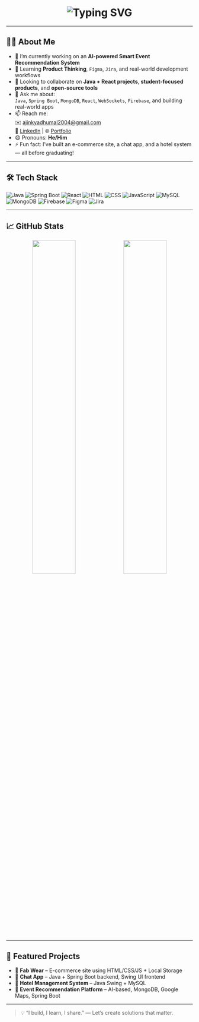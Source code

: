 <!-- Typing Intro Animation -->
<h1 align="center">
  <img src="https://readme-typing-svg.demolab.com?font=Fira+Code&duration=3000&pause=1000&color=007ACC&center=true&vCenter=true&width=435&lines=Hi%2C+I'm+Ajinkya+Dhumal+%F0%9F%91%8B;Java+%7C+Full+Stack+Developer;Spring+Boot+%7C+React+%7C+MongoDB;Aspiring+Product+Manager+%F0%9F%92%BC" alt="Typing SVG" />
</h1>

---

## 👨‍💻 About Me

- 🔭 I’m currently working on an **AI-powered Smart Event Recommendation System**  
- 🌱 Learning **Product Thinking**, `Figma`, `Jira`, and real-world development workflows  
- 👯 Looking to collaborate on **Java + React projects**, **student-focused products**, and **open-source tools**  
- 💬 Ask me about:  
  `Java`, `Spring Boot`, `MongoDB`, `React`, `WebSockets`, `Firebase`, and building real-world apps  
- 📫 Reach me:  
  ✉️ ajinkyadhumal2004@gmail.com  
  🔗 [LinkedIn](https://linkedin.com/in/ajinkya-dhumal) | 🌐 [Portfolio](https://itsajinkya.vercel.app/)  
- 😄 Pronouns: **He/Him**  
- ⚡ Fun fact: I’ve built an e-commerce site, a chat app, and a hotel system — all before graduating!  

---

## 🛠️ Tech Stack

![Java](https://img.shields.io/badge/Java-007396?style=flat&logo=java&logoColor=white)
![Spring Boot](https://img.shields.io/badge/SpringBoot-6DB33F?style=flat&logo=springboot&logoColor=white)
![React](https://img.shields.io/badge/React-20232A?style=flat&logo=react&logoColor=61DAFB)
![HTML](https://img.shields.io/badge/HTML5-E34F26?style=flat&logo=html5&logoColor=white)
![CSS](https://img.shields.io/badge/CSS3-1572B6?style=flat&logo=css3&logoColor=white)
![JavaScript](https://img.shields.io/badge/JavaScript-F7DF1E?style=flat&logo=javascript&logoColor=black)
![MySQL](https://img.shields.io/badge/MySQL-4479A1?style=flat&logo=mysql&logoColor=white)
![MongoDB](https://img.shields.io/badge/MongoDB-4EA94B?style=flat&logo=mongodb&logoColor=white)
![Firebase](https://img.shields.io/badge/Firebase-FFCA28?style=flat&logo=firebase&logoColor=black)
![Figma](https://img.shields.io/badge/Figma-F24E1E?style=flat&logo=figma&logoColor=white)
![Jira](https://img.shields.io/badge/Jira-0052CC?style=flat&logo=jira&logoColor=white)

---

## 📈 GitHub Stats

<div align="center">
  <img src="https://github-readme-stats.vercel.app/api?username=Ajinkyaa2004&show_icons=true&theme=tokyonight&hide_border=false&count_private=true" width="48%" />
  <img src="https://github-readme-streak-stats.herokuapp.com/?user=Ajinkyaa2004&theme=tokyonight&hide_border=false" width="48%" />
</div>

---

## 🌟 Featured Projects

- 🛒 **Fab Wear** – E-commerce site using HTML/CSS/JS + Local Storage  
- 💬 **Chat App** – Java + Spring Boot backend, Swing UI frontend  
- 🏨 **Hotel Management System** – Java Swing + MySQL  
- 📍 **Event Recommendation Platform** – AI-based, MongoDB, Google Maps, Spring Boot  

---

> 💡 “I build, I learn, I share.” — Let’s create solutions that matter.  

